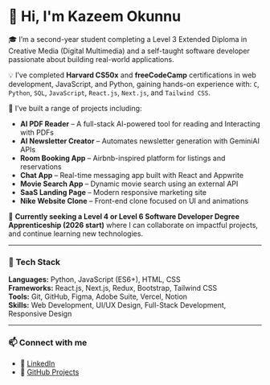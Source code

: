 # 👋 Hi, I'm Kazeem Okunnu

🎓 I’m a second-year student completing a Level 3 Extended Diploma in Creative Media (Digital Multimedia) and a self-taught software developer passionate about building real-world applications.

💡 I’ve completed **Harvard CS50x** and **freeCodeCamp** certifications in web development, JavaScript, and Python, gaining hands-on experience with:
`C`, `Python`, `SQL`, `JavaScript`, `React.js`, `Next.js`, and `Tailwind CSS`.

🚀 I’ve built a range of projects including:
- **AI PDF Reader** – A full-stack AI-powered tool for reading and Interacting with PDFs  
- **AI Newsletter Creator** – Automates newsletter generation with GeminiAI APIs  
- **Room Booking App** – Airbnb-inspired platform for listings and reservations  
- **Chat App** – Real-time messaging app built with React and Appwrite  
- **Movie Search App** – Dynamic movie search using an external API  
- **SaaS Landing Page** – Modern responsive marketing site  
- **Nike Website Clone** – Front-end clone focused on UI and animations  

🎯 **Currently seeking a Level 4 or Level 6 Software Developer Degree Apprenticeship (2026 start)** where I can collaborate on impactful projects, and continue learning new technologies.

---

### 🧰 **Tech Stack**
**Languages:** Python, JavaScript (ES6+), HTML, CSS  
**Frameworks:** React.js, Next.js, Redux, Bootstrap, Tailwind CSS  
**Tools:** Git, GitHub, Figma, Adobe Suite, Vercel, Notion  
**Skills:** Web Development, UI/UX Design, Full-Stack Development, Responsive Design

---

### 📫 **Connect with me**
- 💼 [LinkedIn](https://www.linkedin.com/in/kazeem-okunnu-a75ba6291/)
- 🧠 [GitHub Projects](https://github.com/kazeem-okunnu)
